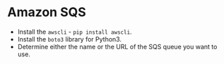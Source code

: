 # Amazon SQS

- Install the `awscli` - `pip install awscli`.
- Install the `boto3` library for Python3.
- Determine either the name or the URL of the SQS queue you want to use.
